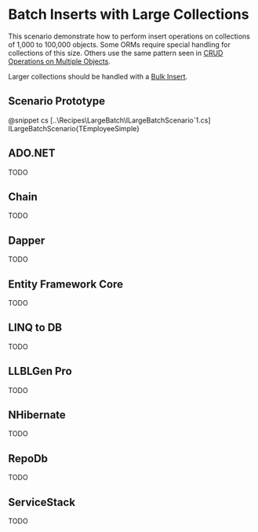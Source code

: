 ﻿# Batch Inserts with Large Collections

This scenario demonstrate how to perform insert operations on collections of 1,000 to 100,000 objects. Some ORMs require special handling for collections of this size. Others use the same pattern seen in [CRUD Operations on Multiple Objects](MultipleCrud.htm).

Larger collections should be handled with a [Bulk Insert](BulkInsert.htm). 


## Scenario Prototype

@snippet cs [..\Recipes\LargeBatch\ILargeBatchScenario`1.cs] ILargeBatchScenario{TEmployeeSimple}

## ADO.NET

TODO

## Chain

TODO

## Dapper

TODO

## Entity Framework Core

TODO

## LINQ to DB

TODO

## LLBLGen Pro 

TODO

## NHibernate

TODO

## RepoDb

TODO

## ServiceStack

TODO
